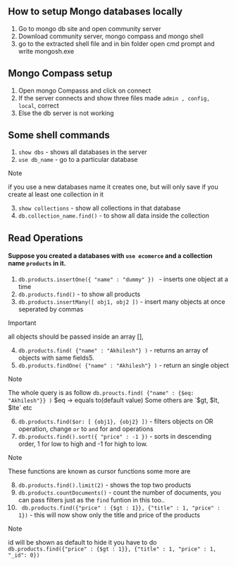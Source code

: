 ## How to setup Mongo databases locally
1. Go to mongo db site and open community server
2. Download community server, mongo compass and mongo shell
3. go to the extracted shell file and in bin folder open cmd prompt and write mongosh.exe

## Mongo Compass setup
1. Open mongo Compasss and click on connect
2. If the server connects and show three files made `admin , config, local`, correct
3. Else the db server is not working

## Some shell commands
1. `show dbs` - shows all databases in the server
2. `use db_name` - go to a particular database
> [!Note]
> if you use a new databases name it creates one, but will only save if you create al least one collection in it<br/>
3. `show collections` - show all collections in that database
4. `db.collection_name.find()` - to show all data inside the collection

## Read Operations
#### Suppose you created a databases with `use ecomerce` and a collection name `products` in it.
1. `db.products.insertOne({ "name" : "dummy" }) ` - inserts one object at a time
2. `db.products.find()` - to show all products
3. `db.products.insertMany([ obj1, obj2 ])` - insert many objects at once seperated by commas
> [!Important]
> all objects should be passed inside an array [],
4. `db.products.find( {"name" : "Akhilesh"} )` - returns an array of objects with same fields5.
5. `db.products.findOne( {"name" : "Akhilesh"} )` - return an single object
> [!Note]
> The whole query is as follow `db.proucts.find( {"name" : {$eq: "Akhilesh"}} )` $eq -> equals to(default value)
> Some others are `$gt, $lt, $lte` etc
6. `db.products.find($or: [ {obj1}, {obj2} ])` - filters objects on OR operation, change `or` to `and` for and operations
7. `db.products.find().sort({ "price" : -1 })` - sorts in descending order, 1 for low to high and -1 for high to low.
> [!Note]
> These functions are known as cursor functions some more are
8. `db.products.find().limit(2)` - shows the top two products
9. `db.products.countDocuments()` - count the number of documents, you can pass filters just as the `find` funtion in this too..
10. ` db.products.find({"price" : {$gt : 1}}, {"title" : 1, "price" : 1})` - this will now show only the title and price of the products
> [!Note]
> id will be shown as default to hide it you have to do `db.products.find({"price" : {$gt : 1}}, {"title" : 1, "price" : 1, "_id": 0})`


